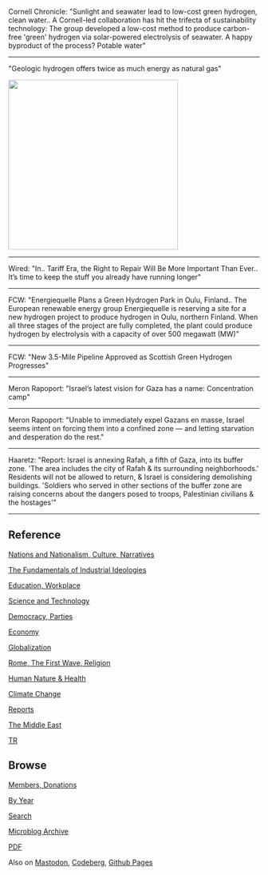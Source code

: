 
Cornell Chronicle: "Sunlight and seawater lead to low-cost green
hydrogen, clean water.. A Cornell-led collaboration has hit the
trifecta of sustainability technology: The group developed a low-cost
method to produce carbon-free 'green' hydrogen via solar-powered
electrolysis of seawater. A happy byproduct of the process? Potable
water"

---

"Geologic hydrogen offers twice as much energy as natural gas"

<img width='340' src='https://img.ogj.com/files/base/ebm/ogj/image/2025/04/67f6b59f00649d40e2198760-250304ogjtetz01.png?auto=format,compress&fit=max&q=45&w=950&width=950'/>

---

Wired: "In.. Tariff Era, the Right to Repair Will Be More Important
Than Ever.. It’s time to keep the stuff you already have running
longer"

---

FCW: "Energiequelle Plans a Green Hydrogen Park in Oulu, Finland.. The
European renewable energy group Energiequelle is reserving a site for
a new hydrogen project to produce hydrogen in Oulu, northern
Finland. When all three stages of the project are fully completed, the
plant could produce hydrogen by electrolysis with a capacity of over
500 megawatt (MW)"

---

FCW: "New 3.5-Mile Pipeline Approved as Scottish Green Hydrogen
Progresses"

---

Meron Rapoport: "Israel’s latest vision for Gaza has a name:
Concentration camp"

---

Meron Rapoport: "Unable to immediately expel Gazans en masse, Israel
seems intent on forcing them into a confined zone — and letting
starvation and desperation do the rest."

---

Haaretz: "Report: Israel is annexing Rafah, a fifth of Gaza, into its
buffer zone. 'The area includes the city of Rafah & its surrounding
neighborhoods.' Residents will not be allowed to return, & Israel is
considering demolishing buildings. 'Soldiers who served in other
sections of the buffer zone are raising concerns about the dangers
posed to troops, Palestinian civilians & the hostages'"

---

## Reference

[Nations and Nationalism, Culture, Narratives](0119/2013/02/nations-and-nationalism.html)

[The Fundamentals of Industrial Ideologies](0119/2011/04/fundamentals-of-industrial-ideologies.html)

[Education, Workplace](0119/2017/09/education-workplace.html)

[Science and Technology](0119/2018/09/science-technology.html)

[Democracy, Parties](0119/2016/11/democracy.html)

[Economy](2021/01/economy.html)

[Globalization](0119/2018/09/globalization.html)

[Rome, The First Wave, Religion](0119/2017/12/rome.html)

[Human Nature & Health](2020/07/human-nature.html)

[Climate Change](2022/01/climate.html)

[Reports](2021/01/reports.html)

[The Middle East](0119/2019/07/middleeast.html)

[TR](../tr/index.html)

## Browse

[Members, Donations](2022/08/members.html)

[By Year](years.html)

[Search](https://muratk5n.github.io/thirdwave/en/search.html)

[Microblog Archive](mbl/index.html)

[PDF](https://www.dropbox.com/scl/fi/8kl0sla1booo83zeb28dn/tw-all.pdf?rlkey=p9r319p8jbzak5du3dasju05y&st=28wknfsp&raw=1)

Also on 
[Mastodon](https://fosstodon.org/@muratk5n),
[Codeberg](https://muratk5n.codeberg.page/en/),
[Github Pages](https://muratk5n.github.io/thirdwave/en/)





